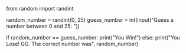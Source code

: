 from random import randint

random_number = randint(0, 25)
guess_number = int(input("Guess a number between 0 and 25: "))

if random_number == guess_number:
    print("You Win!")
else:
    print("You Lose! GG. The correct number was", random_number)
